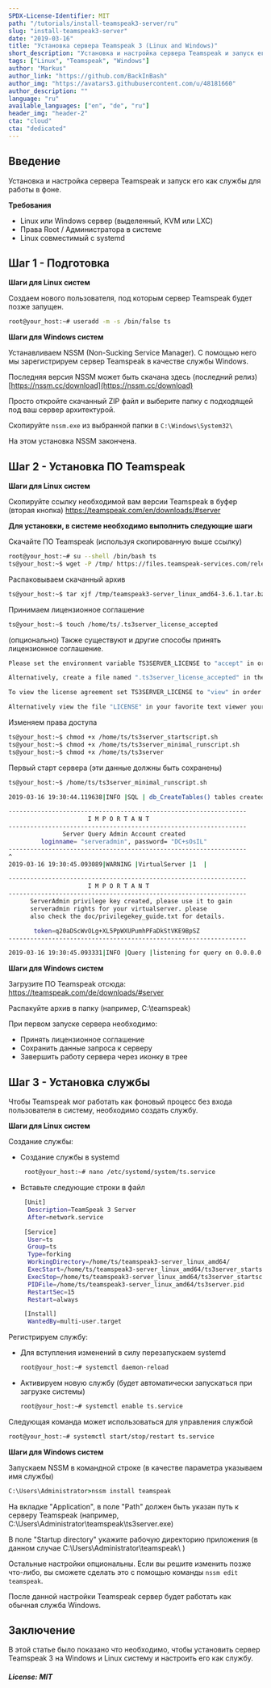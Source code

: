 ```yaml
---
SPDX-License-Identifier: MIT
path: "/tutorials/install-teamspeak3-server/ru"
slug: "install-teamspeak3-server"
date: "2019-03-16"
title: "Установка сервера Teamspeak 3 (Linux and Windows)"
short_description: "Установка и настройка сервера Teamspeak и запуск его как службы для работы в фоне."
tags: ["Linux", "Teamspeak", "Windows"]
author: "Markus"
author_link: "https://github.com/BackInBash"
author_img: "https://avatars3.githubusercontent.com/u/48181660"
author_description: ""
language: "ru"
available_languages: ["en", "de", "ru"]
header_img: "header-2"
cta: "cloud"
cta: "dedicated"
---
```


## Введение

Установка и настройка сервера Teamspeak и запуск его как службы для работы в фоне.

**Требования**

+ Linux или Windows сервер (выделенный, KVM или LXC)
+ Права Root / Администратора в системе
+ Linux cовместимый с systemd

## Шаг 1 - Подготовка

**Шаги для Linux систем**

Создаем нового пользователя, под которым сервер Teamspeak будет позже запущен.

```bash
root@your_host:~# useradd -m -s /bin/false ts
```

**Шаги для Windows систем**

Устанавливаем NSSM (Non-Sucking Service Manager). С помощью него мы зарегистрируем сервер Teamspeak в качестве службы Windows.

Последняя версия NSSM может быть скачана здесь (последний релиз)
[https://nssm.cc/download](https://nssm.cc/download)

Просто откройте скачанный ZIP файл и выберите папку с подходящей под ваш сервер архитектурой.

Скопируйте `nssm.exe` из выбранной папки в `C:\Windows\System32\`

На этом установка NSSM закончена.

## Шаг 2 - Установка ПО Teamspeak

**Шаги для Linux систем**

Скопируйте ссылку необходимой вам версии Teamspeak в буфер (вторая кнопка)
https://teamspeak.com/en/downloads/#server

**Для установки, в системе необходимо выполнить следующие шаги**

Скачайте ПО Teamspeak (используя скопированную выше ссылку)

```bash
root@your_host:~# su --shell /bin/bash ts
ts@your_host:~$ wget -P /tmp/ https://files.teamspeak-services.com/releases/server/3.6.1/teamspeak3-server_linux_amd64-3.6.1.tar.bz2
```

Распаковываем скачанный архив

```bash
ts@your_host:~$ tar xjf /tmp/teamspeak3-server_linux_amd64-3.6.1.tar.bz2 -C /home/ts
```

Принимаем лицензионное соглашение

```bash
ts@your_host:~$ touch /home/ts/.ts3server_license_accepted
```

(опционально) Также существуют и другие способы принять лицензионное соглашение.

```bash
Please set the environment variable TS3SERVER_LICENSE to "accept" in order to accept the license agreement.

Alternatively, create a file named ".ts3server_license_accepted" in the working directory or start the server with the command line parameter "license_accepted=1".

To view the license agreement set TS3SERVER_LICENSE to "view" in order to print the license to the console.

Alternatively view the file "LICENSE" in your favorite text viewer yourself.
```

Изменяем права доступа

```bash
ts@your_host:~$ chmod +x /home/ts/ts3server_startscript.sh
ts@your_host:~$ chmod +x /home/ts/ts3server_minimal_runscript.sh
ts@your_host:~$ chmod +x /home/ts/ts3server
```

Первый старт сервера (эти данные должны быть сохранены)

```bash
ts@your_host:~$ /home/ts/ts3server_minimal_runscript.sh

2019-03-16 19:30:44.119638|INFO |SQL | db_CreateTables() tables created

------------------------------------------------------------------
                      I M P O R T A N T                           
------------------------------------------------------------------
               Server Query Admin Account created                 
         loginname= "serveradmin", password= "DC+sOsIL"
------------------------------------------------------------------
^
2019-03-16 19:30:45.093089|WARNING |VirtualServer |1  |

------------------------------------------------------------------
                      I M P O R T A N T                           
------------------------------------------------------------------
      ServerAdmin privilege key created, please use it to gain 
      serveradmin rights for your virtualserver. please
      also check the doc/privilegekey_guide.txt for details.

       token=q20aDScWvOLg+XL5PpWXUPumhPFaDkStVKE9BpSZ
------------------------------------------------------------------

2019-03-16 19:30:45.093331|INFO |Query |listening for query on 0.0.0.0:10011, [::]:10011
```

**Шаги для Windows систем**

Загрузите ПО Teamspeak отсюда:
https://teamspeak.com/de/downloads/#server

Распакуйте архив в папку (например, C:\teamspeak)

При первом запуске сервера необходимо:

+ Принять лицензионное соглашение
+ Сохранить данные запроса к серверу
+ Завершить работу сервера через иконку в трее

## Шаг 3 - Установка службы

Чтобы Teamspeak мог работать как фоновый процесс без входа пользователя в систему, необходимо создать службу.

**Шаги для Linux систем**

Создание службы:

+ Создание службы в systemd

  ```bash
   root@your_host:~# nano /etc/systemd/system/ts.service
  ```

+ Вставьте следующие строки в файл
  
  ```bash
   [Unit]
    Description=TeamSpeak 3 Server
    After=network.service

   [Service]
    User=ts
    Group=ts
    Type=forking
    WorkingDirectory=/home/ts/teamspeak3-server_linux_amd64/
    ExecStart=/home/ts/teamspeak3-server_linux_amd64/ts3server_startscript.sh start
    ExecStop=/home/ts/teamspeak3-server_linux_amd64/ts3server_startscript.sh stop
    PIDFile=/home/ts/teamspeak3-server_linux_amd64/ts3server.pid
    RestartSec=15
    Restart=always

   [Install]
    WantedBy=multi-user.target
  ```

Регистрируем службу:

+ Для вступления изменений в силу перезапускаем systemd

  ```bash
  root@your_host:~# systemctl daemon-reload
  ```

+ Активируем новую службу (будет автоматически запускаться при загрузке системы)

  ```bash
  root@your_host:~# systemctl enable ts.service
  ```

Следующая команда может использоваться для управления службой

```bash
root@your_host:~# systemctl start/stop/restart ts.service
```

**Шаги для Windows систем**

Запускаем NSSM в командной строке (в качестве параметра указываем имя службы)

```cmd
C:\Users\Administrator>nssm install teamspeak
```

На вкладке "Application", в поле "Path" должен быть указан путь к серверу Teamspeak (например, C:\Users\Administrator\teamspeak\ts3server.exe)

В поле "Startup directory" укажите рабочую директорию приложения (в данном случае C:\Users\Administrator\teamspeak\ )

Остальные настройки опциональны. Если вы решите изменить позже что-либо, вы сможете сделать это с помощью команды `nssm edit teamspeak`.

После данной настройки Teamspeak сервер будет работать как обычная служба Windows.

## Заключение

В этой статье было показано что необходимо, чтобы установить сервер Teamspeak 3 на Windows и Linux систему и настроить его как службу.

##### License: MIT

<!---

Contributors's Certificate of Origin

By making a contribution to this project, I certify that:

(a) The contribution was created in whole or in part by me and I have
    the right to submit it under the license indicated in the file; or

(b) The contribution is based upon previous work that, to the best of my
    knowledge, is covered under an appropriate license and I have the
    right under that license to submit that work with modifications,
    whether created in whole or in part by me, under the same license
    (unless I am permitted to submit under a different license), as
    indicated in the file; or

(c) The contribution was provided directly to me by some other person
    who certified (a), (b) or (c) and I have not modified it.

(d) I understand and agree that this project and the contribution are
    public and that a record of the contribution (including all personal
    information I submit with it, including my sign-off) is maintained
    indefinitely and may be redistributed consistent with this project
    or the license(s) involved.

Signed-off-by: Markus, markus@omg-network.de

-->
